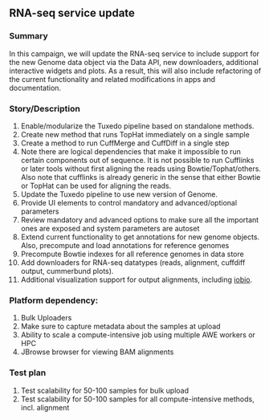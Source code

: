 ## RNA-seq service update

### Summary
In this campaign, we will update the RNA-seq service to include support for the new Genome data object via the Data API, new downloaders, additional interactive widgets and plots. As a result, this will also include refactoring of the current functionality and related modifications in apps and documentation.

### Story/Description
1. Enable/modularize the Tuxedo pipeline based on standalone methods.
  1. Create new method that runs TopHat immediately on a single sample
  2. Create a method to run CuffMerge and CuffDiff in a single step
  3. Note there are logical dependencies that make it impossible to run certain components out of sequence. It is not possible to run Cufflinks or later tools without first aligning the reads using Bowtie/Tophat/others. Also note that cufflinks is already generic in the sense that either Bowtie or TopHat can be used for aligning the reads.
2. Update the Tuxedo pipeline to use new version of Genome.
3. Provide UI elements to control mandatory and advanced/optional parameters
  1. Review mandatory and advanced options to make sure all the important ones are exposed and system parameters are autoset
4. Extend current functionality to get annotations for new genome objects. Also, precompute and load annotations for reference genomes
5. Precompute Bowtie indexes for all reference genomes in data store
6. Add downloaders for RNA-seq datatypes (reads, alignment, cuffdiff output, cummerbund plots).
7. Additional visualization support for output alignments, including [iobio](http://bam.iobio.io/). 


### Platform dependency:
1. Bulk Uploaders
  1. Make sure to capture metadata about the samples at upload
2. Ability to scale a compute-intensive job using multiple AWE workers or HPC
3. JBrowse browser for viewing BAM alignments

### Test plan
1. Test scalability for 50-100 samples for bulk upload
2. Test scalability for 50-100 samples for all compute-intensive methods, incl. alignment





